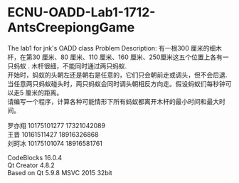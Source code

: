# ECNU-OADD-Lab1-1712-AntsCreepiongGame
 The lab1 for jnk's OADD class
Problem Description: 
有一根300 厘米的细木杆，在第30 厘米、80 厘米、110 厘米、160 厘米、250厘米这五个位置上各有一只蚂蚁 . 
木杆很细，不能同时通过两只蚂蚁.  
开始时，蚂蚁的头朝左还是朝右是任意的，它们只会朝前走或调头，但不会后退.  
当任意两只蚂蚁碰头时，两只蚂蚁会同时调头朝相反方向走。假设蚂蚁们每秒钟可以走5 厘米的距离。  
请编写一个程序，计算各种可能情形下所有蚂蚁都离开木杆的最小时间和最大时间。  

罗亦翔 10175101277 17321042089  
王晋   10161511427 18916326868  
刘珂冰 10175101074 18916581761  

CodeBlocks 16.0.4  
Qt Creator 4.8.2  
Based on Qt 5.9.8 MSVC 2015 32bit  

